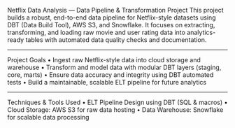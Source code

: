 Netflix Data Analysis — Data Pipeline & Transformation Project
This project builds a robust, end-to-end data pipeline for Netflix-style datasets using DBT (Data Build Tool), AWS S3, and Snowflake. It focuses on extracting, transforming, and loading raw movie and user rating data into analytics-ready tables with automated data quality checks and documentation.
________________________________________
Project Goals
•	Ingest raw Netflix-style data into cloud storage and warehouse
•	Transform and model data with modular DBT layers (staging, core, marts)
•	Ensure data accuracy and integrity using DBT automated tests
•	Build a maintainable, scalable ELT pipeline for future analytics
________________________________________
Techniques & Tools Used
•	ELT Pipeline Design using DBT (SQL & macros)
•	Cloud Storage: AWS S3 for raw data hosting
•	Data Warehouse: Snowflake for scalable data processing
